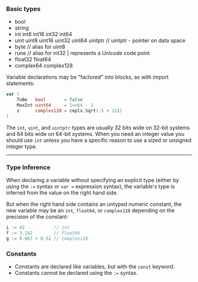 ### Basic types
- bool
- string
- int  int8  int16  int32  int64
- uint uint8 uint16 uint32 uint64 uintptr // uintptr - pointer on data space
- byte // alias for uint8
- rune // alias for int32 | represents a Unicode code point
- float32 float64
- complex64 complex128

Variable declarations may be "factored" into blocks, as with import statements:
```Go
var (
	ToBe   bool       = false
	MaxInt uint64     = 1<<64 - 1
	z      complex128 = cmplx.Sqrt(-5 + 12i)
)
```

The `int`, `uint`, and `uintptr` types are usually 32 bits wide on 32-bit systems and 64 bits wide on 64-bit systems. When you need an integer value you should use `int` unless you have a specific reason to use a sized or unsigned integer type.

<hr>

### Type Inference
When declaring a variable without specifying an explicit type (either by using the `:=` syntax or `var =` expression syntax), the variable's type is inferred from the value on the right hand side.

But when the right hand side contains an untyped numeric constant, the new variable may be an `int`, `float64`, or `complex128` depending on the precision of the constant:
```Go
i := 42           // int
f := 3.142        // float64
g := 0.867 + 0.5i // complex128
```

### Constants
- Constants are declared like variables, but with the `const` keyword.
- Constants cannot be declared using the `:=` syntax.
